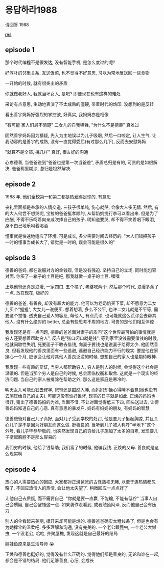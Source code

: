 # 응답하라1988

请回答 1988

[res](https://www.hanjubo.com/player/1093_1_2.html)

## episode 1

那个时代编程不是很发达, 没有智能手机, 是怎么度过的呢?

好淳朴的邻里关系, 互送饭菜, 也不觉得不好意思, 习以为常地反送回一些食物

一开始的时候, 就有很突出的矛盾

你就做老好人, 我就当坏女人, 是吧? 即便现在也有这样的难处

采访有点意思, 生动地表演了不太成熟的僵硬, 带着时代的烙印. 没想到的是反转

看出善宇妈妈好强烈的掌控欲, 好真实, 我妈妈亦是相像

"有可能 家人们最不清楚" 二女儿的自我牺牲, "为什么不是德善" 真难过

固然善宇妈妈因为猜疑, 先入为主地误以为儿子吸烟, 然后一口咬定, 让人生气. 让我动容的是善宇的成熟, 没有一直觉得委屈(有过那么几下), 反而去安慰妈妈

"就算不是全部, 挑几样" 真好, 很友好的沟通

心疼德善, 当爸爸说到"爸爸也是第一次当爸爸", 矛盾总归是有的, 可贵的是如很解决. 爸爸稀里糊涂, 总归是坦然解决.

## episode 2

1988 年, 他们全校第一和第二都是热爱踢足球的, 有意思

丧礼里面都是奉承的人情交道. 三孩子很单纯, 伤心就哭, 会像大人多无情. 然后, 有的大人何尝不想哭呢, 宝拉的爸爸挺孝顺的, 从帮奶奶提行李可以看出来. 但是为了应酬, 不得不乐呵着向亲戚吹捧自己的孩子. 明知道要哭, 却不得不笑着咽下眼泪, 身不由己地乐呵着喝酒

懂事就是快速地适应了环境. 可是成长, 多少需要时间去经历的. "大人们错把孩子一时的懂事当成长大了, 错觉是一时的, 误会可能是很久的"

## episode 3

德善的爸妈, 都在说服对方的金钱观, 但是没有强迫. 坚持自己的立场, 同时能包容对面. 你买了一箱子的土豆是吧, 那我就做一桌子的土豆. 嘿嘿

正焕他爸还真是浪漫, 一家四口, 五个橘子, 老婆吃两个. 然后那个时代, 浪漫多余了一点. 放在现在, 极好的

德善的爸爸, 有善良, 却没有超大的能力. 他可以为老奶奶买下菜, 却不愿意为二女儿买个"握握", 大女儿一说便买. 想着想着, 多么不公平, 也许二女儿就是不平等, 需要这个觉悟. 透支自己爱人的容忍, 帮他人, 有点荒谬, 也可能就这么荒谬会去帮其他人. 没有什么绝对的 better, 总会有些思考不周的地方. 可贵的是他们相互体谅

我发现还是有一点问题, 德善的爸爸面对妻子的质问"这个世界最可怕的事情就是穷人还要想着帮助穷人", 反应是"张口闭口就是钱". 等到家里没钱需要借钱的时候, 他就间歇性失明, 死要面子不敢去借钱, 向妻子要钱也是说妻子给得太少. 他固然善良, 但我发现他的善良里面有一些逃避, 逃避自己经济能力不行的现实. 要是他在家操心一个月, 应该会让他对其他人善良泛滥的时候, 想想自己的家人也是期待眼神.

我发现一些有趣的辩证, 当穷人都帮助穷人, 穷人是别人的时候, 会觉得这个社会是温暖的. 但是当那个穷人是自己的时候, 总会面临权衡和取舍. 这就是一个现实的经济问题. 当自己的家人被排除在帮助之外, 那么这是家庭是寒冷的.

明天女儿可能没钱去修学, 爸爸还是酣然入睡, 而妈妈却操心得睡不着觉(她也没有去施压给自己的丈夫). 可能这没有谁好谁坏, 现实的日子就是如此. 正焕的妈妈也很好, 猜出了德善妈妈的为难, 当面不借, 不让对面觉得低三下四, 回头送过去, 让德善妈妈知道自己的心意. 真有意思的暴发户. 妈妈有妈妈的朋友, 有妈妈的智慧

德善爸爸对自己儿子真好, 面对儿子受到学校的处罚, 他是要儿子挺起胸膛, 并且关心儿子是不是因为好朋友而这么做. 挺善良的. 当听到儿子被人称呼"半地下"这个外号, 看儿子毕恭毕敬的, 也突然发现自己的穷给儿子施加了太多的自卑, 发现要儿子挺起胸膛不是那么容易的

我们穷的时候, 他给了钱帮助; 我们富了的时候, 他骗我钱. 正焕的父母. 善良就是这么现实啊

## episode 4

热心的人需要热心的回应. 大家都对正焕爸爸的古怪熟视无睹, 以至于连热情都忽略了. 不回应热情人的热情, 会让他太失望了. 稍微回应一点点好了

让他自己去质疑, 而不需要自己. "你就是要一直赢, 不能输, 不能有低谷" 当事人自己会质疑, 自己会醒悟这一点. 如果装作没看到, 或者勉励阿泽, 反而他自己会有压力

别人的伞看起来美丽, 撑开来却可能是烂的. 德善爸爸确实太粗线条了, 但是也会有为她撑伞的温柔吧. 多多理解和沟通, 没有完美的. 一个老公跟屁虫, 一个老公大懒虫, 一个没老公, 哈哈, 齐聚屋檐, 发现这就是自己最好的结局

娃娃鱼原来是生活导师 :sob:

正焕和德善也挺好的, 觉得没有什么正确的. 觉得他们都是善良的, 无论和谁在一起, 都会是不错的结局. 他们足够善良, 心细, 会成长
